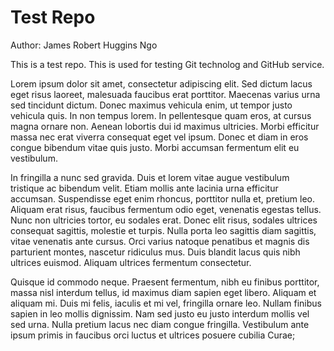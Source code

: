 # Test Repo

Author: James Robert Huggins Ngo

This is a test repo.
This is used for testing Git technolog and GitHub service.

Lorem ipsum dolor sit amet, consectetur adipiscing elit. Sed dictum lacus eget risus laoreet, malesuada faucibus erat porttitor. Maecenas varius urna sed tincidunt dictum. Donec maximus vehicula enim, ut tempor justo vehicula quis. In non tempus lorem. In pellentesque quam eros, at cursus magna ornare non. Aenean lobortis dui id maximus ultricies. Morbi efficitur massa nec erat viverra consequat eget vel ipsum. Donec et diam in eros congue bibendum vitae quis justo. Morbi accumsan fermentum elit eu vestibulum.

In fringilla a nunc sed gravida. Duis et lorem vitae augue vestibulum tristique ac bibendum velit. Etiam mollis ante lacinia urna efficitur accumsan. Suspendisse eget enim rhoncus, porttitor nulla et, pretium leo. Aliquam erat risus, faucibus fermentum odio eget, venenatis egestas tellus. Nunc non ultricies tortor, eu sodales erat. Donec elit risus, sodales ultrices consequat sagittis, molestie et turpis. Nulla porta leo sagittis diam sagittis, vitae venenatis ante cursus. Orci varius natoque penatibus et magnis dis parturient montes, nascetur ridiculus mus. Duis blandit lacus quis nibh ultrices euismod. Aliquam ultrices fermentum consectetur.

Quisque id commodo neque. Praesent fermentum, nibh eu finibus porttitor, massa nisl interdum tellus, id maximus diam sapien eget libero. Aliquam et aliquam mi. Duis mi felis, iaculis et mi vel, fringilla ornare leo. Nullam finibus sapien in leo mollis dignissim. Nam sed justo eu justo interdum mollis vel sed urna. Nulla pretium lacus nec diam congue fringilla. Vestibulum ante ipsum primis in faucibus orci luctus et ultrices posuere cubilia Curae;
